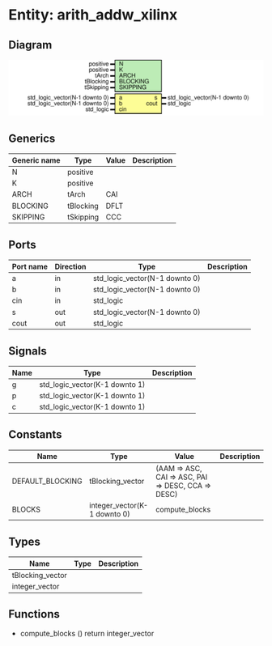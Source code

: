 # Entity: arith_addw_xilinx
## Diagram
![Diagram](arith_addw_xilinx.svg "Diagram")
## Generics
| Generic name | Type      | Value | Description |
| ------------ | --------- | ----- | ----------- |
| N            | positive  |       |             |
| K            | positive  |       |             |
| ARCH         | tArch     | CAI   |             |
| BLOCKING     | tBlocking | DFLT  |             |
| SKIPPING     | tSkipping | CCC   |             |
## Ports
| Port name | Direction | Type                           | Description |
| --------- | --------- | ------------------------------ | ----------- |
| a         | in        | std_logic_vector(N-1 downto 0) |             |
| b         | in        | std_logic_vector(N-1 downto 0) |             |
| cin       | in        | std_logic                      |             |
| s         | out       | std_logic_vector(N-1 downto 0) |             |
| cout      | out       | std_logic                      |             |
## Signals
| Name | Type                           | Description |
| ---- | ------------------------------ | ----------- |
| g    | std_logic_vector(K-1 downto 1) |             |
| p    | std_logic_vector(K-1 downto 1) |             |
| c    | std_logic_vector(K-1 downto 1) |             |
## Constants
| Name             | Type                         | Value                                               | Description |
| ---------------- | ---------------------------- | --------------------------------------------------- | ----------- |
| DEFAULT_BLOCKING | tBlocking_vector             |  (AAM => ASC, CAI => ASC, PAI => DESC, CCA => DESC) |             |
| BLOCKS           | integer_vector(K-1 downto 0) |  compute_blocks                                     |             |
## Types
| Name             | Type | Description |
| ---------------- | ---- | ----------- |
| tBlocking_vector |      |             |
| integer_vector   |      |             |
## Functions
- compute_blocks <font id="function_arguments">()</font> <font id="function_return">return integer_vector</font>
